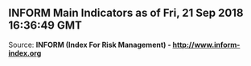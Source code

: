 ## INFORM Main Indicators as of Fri, 21 Sep 2018 16:36:49 GMT

Source: **INFORM (Index For Risk Management) - http://www.inform-index.org**